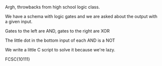 Argh, throwbacks from high school logic class.

We have a schema with logic gates and we are asked about the output with a given input.

Gates to the left are AND, gates to the right are XOR

The little dot in the bottom input of each AND is a NOT

We write a little C script to solve it because we're lazy.

FCSC{10111}
